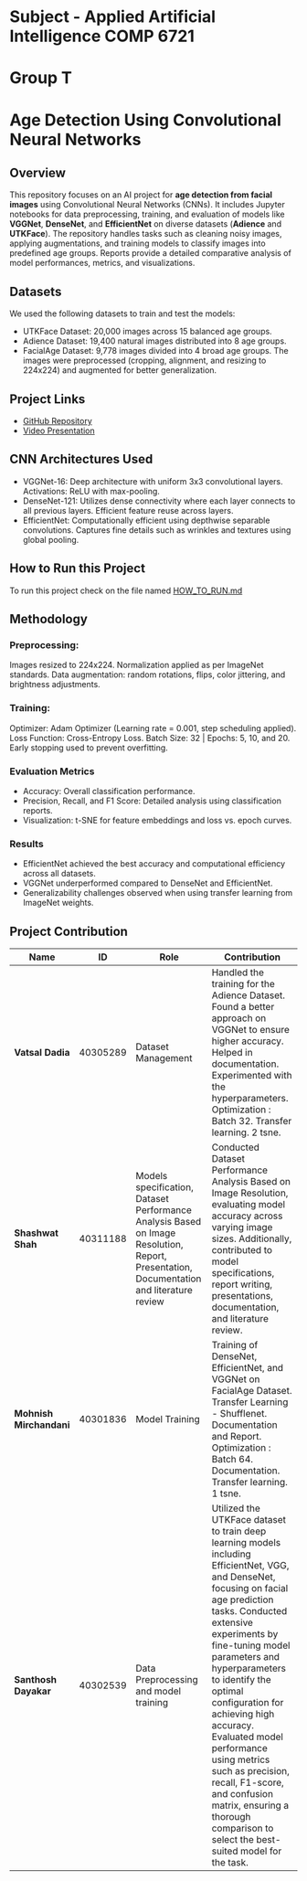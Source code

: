 # Subject - Applied Artificial Intelligence COMP 6721
# Group T
# Age Detection Using Convolutional Neural Networks  

## Overview

This repository focuses on an AI project for **age detection from facial images** using Convolutional Neural Networks (CNNs). It includes Jupyter notebooks for data preprocessing, training, and evaluation of models like **VGGNet**, **DenseNet**, and **EfficientNet** on diverse datasets (**Adience** and **UTKFace**). The repository handles tasks such as cleaning noisy images, applying augmentations, and training models to classify images into predefined age groups. Reports provide a detailed comparative analysis of model performances, metrics, and visualizations.

## Datasets

We used the following datasets to train and test the models:

- UTKFace Dataset: 20,000 images across 15 balanced age groups.
- Adience Dataset: 19,400 natural images distributed into 8 age groups.
- FacialAge Dataset: 9,778 images divided into 4 broad age groups.
The images were preprocessed (cropping, alignment, and resizing to 224x224) and augmented for better generalization.

## Project Links

- [GitHub Repository](https://github.com/vatsaldadia/comp6721_project)
- [Video Presentation](https://drive.google.com/file/d/1wYOFcui9W8cbsqQ7X2nkmptP9I8plJlX/view?usp=drive_link)


## CNN Architectures Used
- VGGNet-16:
Deep architecture with uniform 3x3 convolutional layers.
Activations: ReLU with max-pooling.
- DenseNet-121:
Utilizes dense connectivity where each layer connects to all previous layers.
Efficient feature reuse across layers.
- EfficientNet:
Computationally efficient using depthwise separable convolutions.
Captures fine details such as wrinkles and textures using global pooling.

## How to Run this Project

To run this project check on the file named [HOW_TO_RUN.md](HOW_TO_RUN.md)

## Methodology
### Preprocessing:
Images resized to 224x224.
Normalization applied as per ImageNet standards.
Data augmentation: random rotations, flips, color jittering, and brightness adjustments.
### Training:
Optimizer: Adam Optimizer (Learning rate = 0.001, step scheduling applied).
Loss Function: Cross-Entropy Loss.
Batch Size: 32 | Epochs: 5, 10, and 20.
Early stopping used to prevent overfitting.

### Evaluation Metrics
- Accuracy: Overall classification performance.
- Precision, Recall, and F1 Score: Detailed analysis using classification reports.
- Visualization: t-SNE for feature embeddings and loss vs. epoch curves.

### Results
- EfficientNet achieved the best accuracy and computational efficiency across all datasets.
- VGGNet underperformed compared to DenseNet and EfficientNet.
- Generalizability challenges observed when using transfer learning from ImageNet weights.

## Project Contribution

| **Name**                | **ID**      | **Role**                        | **Contribution**                                  |
|-------------------------|-------------|---------------------------------|-------------------------------------------------|
| **Vatsal Dadia**        | 40305289    | Dataset Management              | Handled the training for the Adience Dataset. Found a better approach on VGGNet to ensure higher accuracy. Helped in documentation. Experimented with the hyperparameters.  ⁠Optimization : Batch 32. Transfer learning. 2 tsne. |  
| **Shashwat Shah**       | 40311188    | Models specification, Dataset Performance Analysis Based on Image Resolution, Report,  Presentation, Documentation and literature review | Conducted Dataset Performance Analysis Based on Image Resolution, evaluating model accuracy across varying image sizes. Additionally, contributed to model specifications, report writing, presentations, documentation, and literature review. |  
| **Mohnish Mirchandani** | 40301836    | Model Training                  | ⁠Training of DenseNet, EfficientNet, and VGGNet on FacialAge Dataset. ⁠Transfer Learning - Shufflenet. ⁠Documentation and Report. ⁠Optimization : Batch 64. Documentation. Transfer learning. 1 tsne. |
| **Santhosh Dayakar**    | 40302539    | Data Preprocessing   and model training           |  Utilized the UTKFace dataset to train deep learning models including EfficientNet, VGG, and DenseNet, focusing on facial age prediction tasks. Conducted extensive experiments by fine-tuning model parameters and hyperparameters to identify the optimal configuration for achieving high accuracy. Evaluated model performance using metrics such as precision, recall, F1-score, and confusion matrix, ensuring a thorough comparison to select the best-suited model for the task. |
